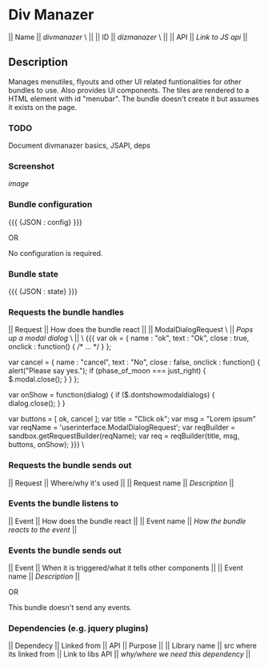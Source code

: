 # Div Manazer 

|| Name || *divmanazer* \\ ||
|| ID || *dizmanazer* \\ ||
|| API || *Link to JS api* ||

## Description

Manages menutiles, flyouts and other UI related funtionalities for other bundles to use. Also provides UI components. The tiles are rendered to a HTML element with id "menubar". The bundle doesn't create it but assumes it exists on the page. 

### TODO

Document divmanazer basics, JSAPI, deps



### Screenshot

*image*

### Bundle configuration
{{{
{JSON : config}
}}}

OR

No configuration is required.

### Bundle state
{{{
{JSON : state}
}}}

### Requests the bundle handles

|| Request || How does the bundle react ||
|| ModalDialogRequest \\ || *Pops up a modal dialog* \\ ||
\\
{{{
var ok = {
name : "ok",
text : "Ok",
close : true,
onclick : function() { /* ... */ }
};

var cancel = {
name : "cancel",
text : "No",
close : false,
onclick : function() {
alert("Please say yes.");
if (phase_of_moon === just_right) {
$.modal.close();
}
}
};

var onShow = function(dialog) {
if ($.dontshowmodaldialogs) {
dialog.close();
}
}

var buttons = [ ok, cancel ];
var title = "Click ok";
var msg = "Lorem ipsum"
var reqName = 'userinterface.ModalDialogRequest';
var reqBuilder = sandbox.getRequestBuilder(reqName);
var req = reqBuilder(title, msg, buttons, onShow);
}}}
\\


### Requests the bundle sends out

|| Request || Where/why it's used ||
|| Request name || *Description* ||

### Events the bundle listens to

|| Event || How does the bundle react ||
|| Event name || *How the bundle reacts to the event* ||

### Events the bundle sends out 

|| Event || When it is triggered/what it tells other components ||
|| Event name || *Description* ||

OR

This bundle doesn't send any events.

### Dependencies (e.g. jquery plugins) 

|| Dependecy || Linked from || API || Purpose ||
|| Library name || src where its linked from || Link to libs API || *why/where we need this dependency* || 